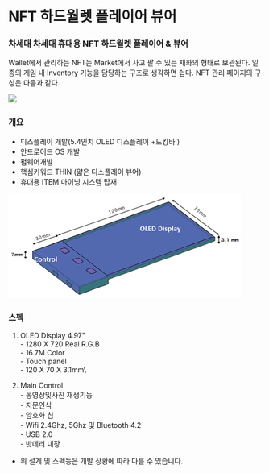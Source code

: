 # NFT 하드월렛 플레이어 뷰어

### 차세대 차세대 휴대용 NFT 하드월렛 플레이어 & 뷰어

Wallet에서 관리하는 NFT는 Market에서 사고 팔 수 있는 재화의 형태로 보관된다. 일종의 게임 내 Inventory 기능을 담당하는 구조로 생각하면 쉽다. NFT 관리 페이지의 구성은 다음과 같다.



![](.gitbook/assets/하드월렛\_레이어\_도식.jpg)



### 개요

* 디스플레이 개발(5.4인치 OLED 디스플레이 +도킹바 )&#x20;
* 안드로이드 OS 개발
* 펌웨어개발&#x20;
* 핵심키워드 THIN (얇은 디스플레이 뷰어)&#x20;
* 휴대용 ITEM 마이닝 시스템 탑재



![\<NFT 하드월렛 & 플레이어 뷰어 목업>](.gitbook/assets/하드월렛목업.png)



### 스펙

1. OLED Display 4.97"\
   \- 1280 X 720 Real R.G.B\
   \- 16.7M Color\
   \- Touch panel\
   \- 120 X 70 X 3.1mm\

2. Main Control\
   \- 동영상및사진 재생기능    \
   \- 지문인식\
   \- 암호화 칩\
   \- Wifi 2.4Ghz, 5Ghz 및 Bluetooth 4.2\
   \- USB 2.0\
   \- 밧데리 내장

* 위 설계 및 스펙등은 개발 상황에 따라  다를 수 있습니다.         &#x20;



